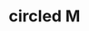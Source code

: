 ---
layout: smileys&emotion
title: circled M
emoji: circled_m
permalink: Ⓜ.html
image: assets/img/3moji/circled_m.png
---
